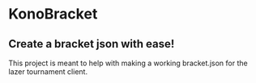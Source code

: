 # KonoBracket

## Create a bracket json with ease!
 This project is meant to help with making a working bracket.json for the lazer tournament client.

